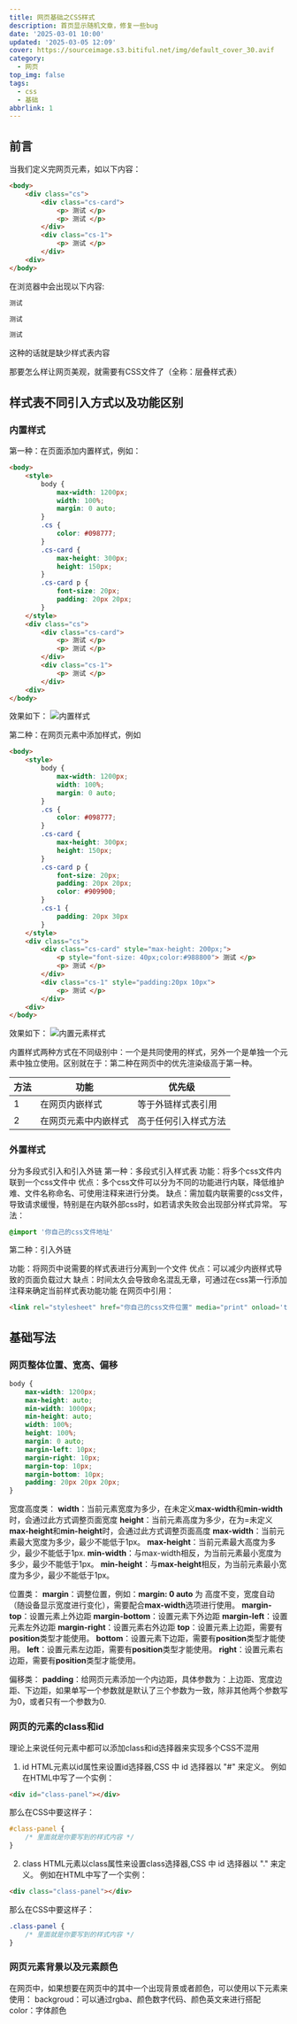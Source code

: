 ```yaml
---
title: 网页基础之CSS样式
description: 首页显示随机文章，修复一些bug
date: '2025-03-01 10:00'
updated: '2025-03-05 12:09'
cover: https://sourceimage.s3.bitiful.net/img/default_cover_30.avif
category:
  - 网页
top_img: false
tags:
  - css
  - 基础
abbrlink: 1
---
```


## 前言
当我们定义完网页元素，如以下内容：
``` HTML
<body>
    <div class="cs">
        <div class="cs-card">
            <p> 测试 </p>
            <p> 测试 </p>
        </div>
        <div class="cs-1">
            <p> 测试 </p>
        </div>
    <div>
</body>
```

在浏览器中会出现以下内容:
``` HTML
测试

测试

测试
```
这种的话就是缺少样式表内容

那要怎么样让网页美观，就需要有CSS文件了（全称：层叠样式表）

## 样式表不同引入方式以及功能区别

### 内置样式
第一种：在页面添加内置样式，例如：
``` HTML
<body>
    <style>
        body {
            max-width: 1200px;
            width: 100%;
            margin: 0 auto;
        }
        .cs {
            color: #098777;
        }
        .cs-card {
            max-height: 300px;
            height: 150px;
        }
        .cs-card p {
            font-size: 20px;
            padding: 20px 20px;
        }
    </style>
    <div class="cs">
        <div class="cs-card">
            <p> 测试 </p>
            <p> 测试 </p>
        </div>
        <div class="cs-1">
            <p> 测试 </p>
        </div>
    <div>
</body>
```
效果如下：
![内置样式<style>](内置样式.png)

第二种：在网页元素中添加样式，例如
``` HTML
<body>
    <style>
        body {
            max-width: 1200px;
            width: 100%;
            margin: 0 auto;
        }
        .cs {
            color: #098777;
        }
        .cs-card {
            max-height: 300px;
            height: 150px;
        }
        .cs-card p {
            font-size: 20px;
            padding: 20px 20px;
            color: #909900;
        }
        .cs-1 {
            padding: 20px 30px
        }
    </style>
    <div class="cs">
        <div class="cs-card" style="max-height: 200px;">
            <p style="font-size: 40px;color:#988800"> 测试 </p>
            <p> 测试 </p>
        </div>
        <div class="cs-1" style="padding:20px 10px">
            <p> 测试 </p>
        </div>
    <div>
</body>
```
效果如下：
![内置元素样式](内置元素样式.png)

内置样式两种方式在不同级别中：一个是共同使用的样式，另外一个是单独一个元素中独立使用。区别就在于：第二种在网页中的优先渲染级高于第一种。

方法    |  功能                  |  优先级             |
--------|-----------------------|---------------------|
    1   | 在网页内嵌样式         |  等于外链样式表引用  |
    2   | 在网页元素中内嵌样式   |  高于任何引入样式方法 |

### 外置样式
分为多段式引入和引入外链
第一种：多段式引入样式表
功能：将多个css文件内联到一个css文件中
优点：多个css文件可以分为不同的功能进行内联，降低维护难、文件名称命名、可使用注释来进行分类。
缺点：需加载内联需要的css文件，导致请求缓慢，特别是在内联外部css时，如若请求失败会出现部分样式异常。
写法：
``` CSS
@import '你自己的css文件地址'
```

第二种：引入外链

功能：将网页中说需要的样式表进行分离到一个文件
优点：可以减少内嵌样式导致的页面负载过大
缺点：时间太久会导致命名混乱无章，可通过在css第一行添加注释来确定当前样式表功能功能
在网页中引用：
``` HTML
<link rel="stylesheet" href="你自己的css文件位置" media="print" onload='this.media="all"'>
```

## 基础写法

### 网页整体位置、宽高、偏移
``` CSS
body {
    max-width: 1200px;
    max-height: auto;
    min-width: 1000px;
    min-height: auto;
    width: 100%;
    height: 100%;
    margin: 0 auto;
    margin-left: 10px;
    margin-right: 10px;
    margin-top: 10px;
    margin-bottom: 10px;
    padding: 20px 20px 20px;
}
```
宽度高度类：
**width**：当前元素宽度为多少，在未定义**max-width**和**min-width**时，会通过此方式调整页面宽度
**height**：当前元素高度为多少，在为=未定义**max-height**和**min-height**时，会通过此方式调整页面高度
**max-width**：当前元素最大宽度为多少，最少不能低于1px。
**max-height**：当前元素最大高度为多少，最少不能低于1px.
**min-width**：与max-width相反，为当前元素最小宽度为多少，最少不能低于1px。
**min-height**：与**max-height**相反，为当前元素最小宽度为多少，最少不能低于1px。

位置类：
**margin**：调整位置，例如：**margin: 0 auto** 为 高度不变，宽度自动（随设备显示宽度进行变化），需要配合**max-width**选项进行使用。
**margin-top**：设置元素上外边距
**margin-bottom**：设置元素下外边距
**margin-left**：设置元素左外边距
**margin-right**：设置元素右外边距
**top**：设置元素上边距，需要有**position**类型才能使用。
**bottom**：设置元素下边距，需要有**position**类型才能使用。
**left**：设置元素左边距，需要有**position**类型才能使用。
**right**：设置元素右边距，需要有**position**类型才能使用。

偏移类：
**padding**：给网页元素添加一个内边距，具体参数为：上边距、宽度边距、下边距，如果单写一个参数就是默认了三个参数为一致，除非其他两个参数写为0，或者只有一个参数为0.

### 网页的元素的class和id
理论上来说任何元素中都可以添加class和id选择器来实现多个CSS不混用
1. id
HTML元素以id属性来设置id选择器,CSS 中 id 选择器以 "#" 来定义。
例如在HTML中写了一个实例：
``` HTML
<div id="class-panel"></div>
```
那么在CSS中要这样子：
``` CSS
#class-panel {
    /* 里面就是你要写到的样式内容 */
}
```
2. class
HTML元素以class属性来设置class选择器,CSS 中 id 选择器以 "." 来定义。
例如在HTML中写了一个实例：
``` HTML
<div class="class-panel"></div>
```
那么在CSS中要这样子：
``` CSS
.class-panel {
    /* 里面就是你要写到的样式内容 */
}
```

### 网页元素背景以及元素颜色

在网页中，如果想要在网页中的其中一个出现背景或者颜色，可以使用以下元素来使用：
backgroud：可以通过rgba、颜色数字代码、颜色英文来进行搭配
color：字体颜色